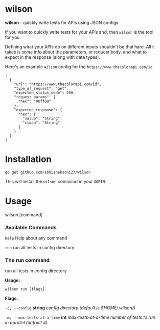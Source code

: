 # wilson
**wilson** - quickly write tests for APIs using JSON configs

If you want to quickly write tests for your APIs and, then `wilson` is the tool for you.

Defining what your APIs do on different inputs shouldn't be that hard. All it takes is some info about the parameters, or request body, and what to expect in the response (along with data types).

Here's an example `wilson` config for the `https://www.thecolorapi.com/id`

```
[
  {
    "url": "https://www.thecolorapi.com/id",
    "type_of_request": "get",
    "expected_status_code": 200,
    "request_params": {
      "hex": "00ff00"
    },
    "expected_response": {
      "hex": {
        "value": "String",
        "clean": "String"
      }
    }
  }
]

```

# Installation

```
go get github.com/abhisheksoni27/wilson
```

This will install the `wilson` command in your `GOBIN`

# Usage
  wilson [command]

### Available Commands
  `help`        Help about any command
  
  
  `run`         run all tests in config directory

### The run command
run all tests in config directory

**Usage:**

```
wilson run [flags]
```

**Flags:**

  `-c, --config` **string**               _config directory (default is $HOME/.wilson/)_
  
  
  `-m, --max-tests-at-a-time` **int**   _max-tests-at-a-time number of tests to run in parallel (default 4)_
